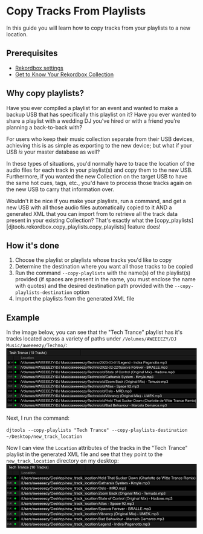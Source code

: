 # Copy Tracks From Playlists

In this guide you will learn how to copy tracks from your playlists to a new location.

## Prerequisites

* [Rekordbox settings](../tutorials/getting_started/setup.md#importing-tracks-from-xml)
* [Get to Know Your Rekordbox Collection](../conceptual_guides/rekordbox_collection.md)

## Why copy playlists?
Have you ever compiled a playlist for an event and wanted to make a backup USB that has specifically this playlist on it? Have you ever wanted to share a playlist with a wedding DJ you've hired or with a friend you're planning a back-to-back with?

For users who keep their music collection separate from their USB devices, achieving this is as simple as exporting to the new device; but what if your USB *is* your master database as well?

In these types of situations, you'd normally have to trace the location of the audio files for each track in your playlist(s) and copy them to the new USB. Furthermore, if you wanted the new Collection on the target USB to have the same hot cues, tags, etc., you'd have to process those tracks again on the new USB to carry that information over.

Wouldn't it be nice if you make your playlists, run a command, and get a new USB with all those audio files automatically copied to it AND a generated XML that you can import from to retrieve all the track data present in your existing Collection? That's exactly what the [copy_playlists][djtools.rekordbox.copy_playlists.copy_playlists] feature does!

## How it's done

1. Choose the playlist or playlists whose tracks you'd like to copy
1. Determine the destination where you want all those tracks to be copied
1. Run the command `--copy-playlists` with the name(s) of the playlist(s) provided (if spaces are present in the name, you must enclose the name with quotes) and the desired destination path provided with the `--copy-playlists-destination` option
1. Import the playlists from the generated XML file

## Example
In the image below, you can see that the "Tech Trance" playlist has it's tracks located across a variety of paths under `/Volumes/AWEEEEZY/DJ Music/aweeeezy/Techno/`:
![alt text](../../images/Rekordbox_pre_copy.png "Pre-copied playlist")

Next, I run the command:

`djtools --copy-playlists "Tech Trance" --copy-playlists-destination ~/Desktop/new_track_location`

Now I can view the `Location` attributes of the tracks in the "Tech Trance" playlist in the generated XML file and see that they point to the `new_track_location` directory on my desktop:
![alt text](../../images/Rekordbox_post_copy.png "Post-copied playlist")
